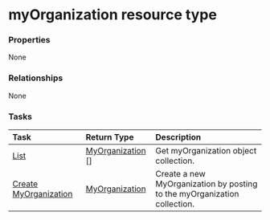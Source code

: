 # myOrganization resource type



### Properties
None

### Relationships
None


### Tasks

| Task		   | Return Type	|Description|
|:---------------|:--------|:----------|
|[List](../api/myorganization_list.md) | [MyOrganization](myorganization.md) [] |Get myOrganization object collection. |
|[Create MyOrganization](../api/myorganization_post_myorganization.md) |[MyOrganization](myorganization.md)| Create a new MyOrganization by posting to the myOrganization collection.|

<!-- uuid: 07c154f1-bdb7-42e5-a58f-4eb5051fb285
2015-10-16 16:12:41 UTC -->
<!-- {
  "type": "#page.annotation",
  "description": "myOrganization resource",
  "keywords": "",
  "section": "documentation",
  "tocPath": ""
}-->